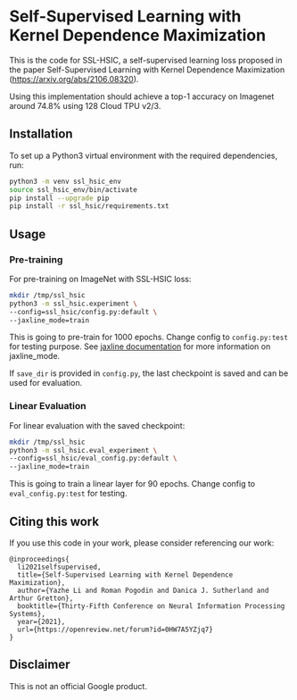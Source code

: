 # Self-Supervised Learning with Kernel Dependence Maximization

This is the code for SSL-HSIC, a self-supervised learning loss proposed
in the paper Self-Supervised Learning with Kernel Dependence Maximization
(https://arxiv.org/abs/2106.08320).

Using this implementation should achieve a top-1 accuracy on Imagenet around
74.8% using 128 Cloud TPU v2/3.

## Installation

To set up a Python3 virtual environment with the required dependencies, run:

```bash
python3 -m venv ssl_hsic_env
source ssl_hsic_env/bin/activate
pip install --upgrade pip
pip install -r ssl_hsic/requirements.txt
```

## Usage

### Pre-training

For pre-training on ImageNet with SSL-HSIC loss:

```bash
mkdir /tmp/ssl_hsic
python3 -m ssl_hsic.experiment \
--config=ssl_hsic/config.py:default \
--jaxline_mode=train
```

This is going to pre-train for 1000 epochs. Change config to `config.py:test`
for testing purpose. See
[jaxline documentation](https://github.com/deepmind/jaxline) for more
information on jaxline_mode.

If `save_dir` is provided in `config.py`, the last checkpoint is saved and can
be used for evaluation.

### Linear Evaluation

For linear evaluation with the saved checkpoint:

```bash
mkdir /tmp/ssl_hsic
python3 -m ssl_hsic.eval_experiment \
--config=ssl_hsic/eval_config.py:default \
--jaxline_mode=train
```

This is going to train a linear layer for 90 epochs. Change config to
`eval_config.py:test` for testing.

## Citing this work

If you use this code in your work, please consider referencing our work:

```
@inproceedings{
  li2021selfsupervised,
  title={Self-Supervised Learning with Kernel Dependence Maximization},
  author={Yazhe Li and Roman Pogodin and Danica J. Sutherland and Arthur Gretton},
  booktitle={Thirty-Fifth Conference on Neural Information Processing Systems},
  year={2021},
  url={https://openreview.net/forum?id=0HW7A5YZjq7}
}
```

## Disclaimer

This is not an official Google product.
